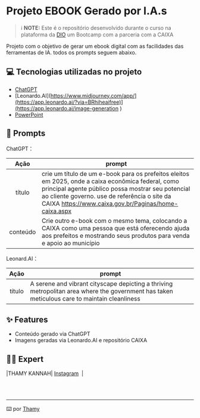 

# Projeto EBOOK Gerado por I.A.s


 > ℹ️ **NOTE:** Este é o repositório desenvolvido durante o curso na plataforma da [DIO](https://dio.me) um Bootcamp com a parceria com a CAIXA

Projeto com o objetivo de gerar um ebook digital com as facilidades das ferramentas de IA. todos os prompts
seguem abaixo.



## 💻 Tecnologias utilizadas no projeto

- [ChatGPT](https://chat.openai.com/) 
- [Leonardo.AI](https://www.midjourney.com/app/](https://app.leonardo.ai/?via=BRhiheaifree)](https://app.leonardo.ai/image-generation )
- [PowerPoint](https://www.microsoft.com/en/microsoft-365/powerpoint)

## 🧠 Prompts


ChatGPT：

|   Ação   | prompt                                                                                                                                                                                                                                                                         |
| :------: | ------------------------------------------------------------------------------------------------------------------------------------------------------------------------------------------------------------------------------------------------------------------------------ |
|  título  | crie um título de um e-book para os prefeitos eleitos em 2025, onde a caixa econômica federal, como principal agente público possa mostrar seu potencial ao cliente governo. use de referência o site da CAIXA https://www.caixa.gov.br/Paginas/home-caixa.aspx                                                       |
| conteúdo | Crie outro e-book com o mesmo tema, colocando a CAIXA como uma pessoa que está oferecendo ajuda aos prefeitos e mostrando seus produtos para venda e apoio ao município |


Leonard.AI：

|  Ação  | prompt                                                                                 |
| :----: | -------------------------------------------------------------------------------------- |
| título | A serene and vibrant cityscape depicting a thriving metropolitan area where the government has taken meticulous care to maintain cleanliness|

## ✨ Features

- Conteúdo gerado via ChatGPT
- Imagens geradas via Leonardo.AI e repositório CAIXA


## 👨‍💻 Expert

<p>
|THAMY KANNAH|    <a href="https://www.instagram.com/thamykannah.exe/">
    Instagram</a>
&nbsp;|&nbsp;</p>
</p>
<br/><br/>
<p>

---

⌨️ por [Thamy](https://github.com/Thamy2025/)
